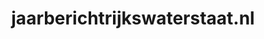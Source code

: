 ---
layout: post
title: "jaarberichtrijkswaterstaat.nl"
internal_url: "/dutchgov/jaarberichtrijkswaterstaat.nl.html"
subdomains_count: 0
all_subdomains_count: 7
urls_count: 0
ssl_rank: 0
http_rank: 0
url_link: /data/jaarberichtrijkswaterstaat.nl/urls.txt
all_subdomains_link: /data/jaarberichtrijkswaterstaat.nl/all_subdomains.txt
subdomains_link: /data/jaarberichtrijkswaterstaat.nl/subdomains.txt
categories: dutchgov
---